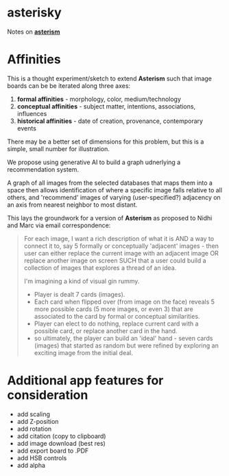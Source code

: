# asterisky

Notes on [**asterism**](https://asterism.neetocode.com/site/nidhi-singh-rathore/01JZP27CXXVNVJSP67HKQCJMKD)

# Affinities
This is a thought experiment/sketch to extend **Asterism** such that image boards can be be iterated along three axes:
1. **formal affinities** - morphology, color, medium/technology
2. **conceptual affinities** - subject matter, intentions, associations, influences
3. **historical affinities** - date of creation, provenance, contemporary events

There may be a better set of dimensions for this problem, but this is a simple, small number for illustration.

We propose using generative AI to build a graph udnerlying a recommendation system.

A graph of all images from the selected databases that maps them into a space then allows identification of where a specific image falls relative to all others, and 'recommend' images of varying (user-specified?) adjacency on an axis from nearest neighbor to most distant.

This lays the groundwork for a version of **Asterism** as proposed to Nidhi and Marc via email correspondence:

> For each image, I want a rich description of what it is AND a way to connect it to, say 5 formally or conceptually 'adjacent' images - then user can either replace the current image with an adjacent image OR replace another image on screen SUCH that a user could build a collection of images that explores a thread of an idea.
>
> I'm imagining a kind of visual gin rummy.
> + Player is dealt 7 cards (images).
> + Each card when flipped over (from image on the face) reveals 5 more possible cards (5 more images, or even 3) that are associated to the card by formal or conceptual similarities.
> + Player can elect to do nothing, replace current card with a possible card, or replace another card in the hand.
> + so ultimately, the player can build an 'ideal' hand - seven cards (images) that started as random but were refined by exploring an exciting image from the initial deal.

# Additional app features for consideration
+ add scaling
+ add Z-position
+ add rotation
+ add citation (copy to clipboard)
+ add image download (best res)
+ add export board to .PDF
+ add HSB controls
+ add alpha

